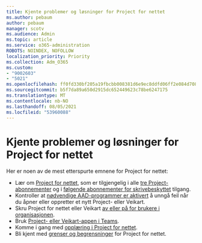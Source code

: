 ```yaml
---
title: Kjente problemer og løsninger for Project for nettet
ms.author: pebaum
author: pebaum
manager: scotv
ms.audience: Admin
ms.topic: article
ms.service: o365-administration
ROBOTS: NOINDEX, NOFOLLOW
localization_priority: Priority
ms.collection: Adm_O365
ms.custom:
- "9002603"
- "5021"
ms.openlocfilehash: ff0fd330bf205a19fbcbb008381d6e9ec8ddfd06ff2e084d708cffac9f16f079
ms.sourcegitcommit: b5f7da89a650d2915dc652449623c78be6247175
ms.translationtype: MT
ms.contentlocale: nb-NO
ms.lasthandoff: 08/05/2021
ms.locfileid: "53960088"
---
```

# <a name="project-for-the-web-common-issues-and-resolutions"></a>Kjente problemer og løsninger for Project for nettet

Her er noen av de mest etterspurte emnene for Project for nettet:

- Lær om [Project for nettet](https://support.microsoft.com/office/what-is-project-for-the-web-c19b2421-3c9d-4037-97c6-f66b6e1d2eb5), som er tilgjengelig i alle [tre Project-abonnementer](https://products.office.com/project/compare-microsoft-project-management-software) og i [følgende abonnementer for skrivebeskyttet](https://docs.microsoft.com/project-for-the-web/office-365-user-view-access-to-project-and-roadmap) tilgang.
- Kontroller at [nødvendige AAD-programmer er aktivert](https://techcommunity.microsoft.com/t5/project-support-blog/roadmap-have-you-disabled-some-necessary-services/ba-p/815067) å unngå feil når du åpner eller oppretter et nytt Project- eller Veikart.
- Skru Project for nettet eller Veikart [av eller på for brukere i organisasjonen](https://docs.microsoft.com/project-for-the-web/turn-project-for-the-web-off).
- Bruk [Project- eller Veikart-appen i Teams](https://support.microsoft.com/office/2dc584e6-2f6c-4e2d-9008-0b3f6845eb52).
- Komme i gang med [opplæring i Project for nettet](https://support.office.com/article/50bf3e29-0f0d-4b7a-9d2c-7c78389b67ad).
- Bli kjent med [grenser og begrensninger](https://docs.microsoft.com/project-for-the-web/project-for-the-web-limits-and-boundaries) for Project for nettet.

